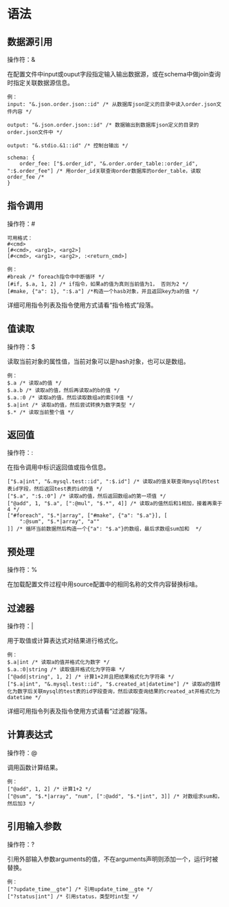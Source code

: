 # 语法

## 数据源引用

操作符：&

在配置文件中input或ouput字段指定输入输出数据源，或在schema中做join查询时指定关联数据源信息。

```
例：
input: "&.json.order.json::id" /* 从数据库json定义的目录中读入order.json文件内容 */

output: "&.json.order.json::id" /* 数据输出到数据库json定义的目录的order.json文件中 */

output: "&.stdio.&1::id" /* 控制台输出 */

schema: {
    order_fee: ["$.order_id", "&.order.order_table::order_id", ":$.order_fee"] /* 用order_id关联查询order数据库的order_table，读取order_fee /*
}
```

## 指令调用

操作符：#

```
可用格式：
#<cmd>
[#<cmd>, <arg1>, <arg2>]
[#<cmd>, <arg1>, <arg2>, :<return_cmd>]

例：
#break /* foreach指令中中断循环 */
[#if, $.a, 1, 2] /* if指令，如果a的值为真则当前值为1， 否则为2 */
[#make, {"a": 1}, ":$.a"] /*构造一个hasb对象，并且返回key为a的值 */
```

详细可用指令列表及指令使用方式请看“指令格式”段落。

## 值读取

操作符：$

读取当前对象的属性值，当前对象可以是hash对象，也可以是数组。

```
例：
$.a /* 读取a的值 */
$.a.b /* 读取a的值，然后再读取a的b的值 */
$.a.:0 /* 读取a的值，然后读取数组a的索引0值 */
$.a|int /* 读取a的值，然后尝试转换为数字类型 */
$.* /* 读取当前整个值 */
```

## 返回值

操作符：:

在指令调用中标识返回值或指令信息。

```
["$.a|int", "&.mysql.test::id", ":$.id"] /* 读取a的值关联查询mysql的test表id字段，然后返回test表的id的值 */
["$.a", ":$.:0"] /* 读取a的值，然后返回数组a的第一项值 */
["@add", 1, "$.a", [":@mul", "$.*", 4]] /* 读取a的值然后和1相加，接着再乘于4 */
["#foreach", "$.*|array", ["#make", {"a": "$.a"}], [
    ":@sum", "$.*|array", "a""
]] /* 循环当前数据然后构造一个{"a": "$.a"}的数组，最后求数组sum加和  */ 
```

## 预处理

操作符：%

在加载配置文件过程中用source配置中的相同名称的文件内容替换标啥。

## 过滤器

操作符：|

用于取值或计算表达式对结果进行格式化。

```
例：
$.a|int /* 读取a的值并格式化为数字 */
$.a.:0|string /* 读取值并格式化为字符串 */
["@add|string", 1, 2] /* 计算1+2并且把结果格式化为字符串 */
["$.a|int", "&.mysql.test::id", "$.created_at|datetime"] /* 读取a的值转化为数字后关联mysql的test表的id字段查询，然后读取查询结果的created_at并格式化为datetime */
```

详细可用指令列表及指令使用方式请看“过滤器”段落。

## 计算表达式

操作符：@

调用函数计算结果。

```
例：
["@add", 1, 2] /* 计算1+2 */
["@sum", "$.*|array", "num", [":@add", "$.*|int", 3]] /* 对数组求sum和，然后加3 */
```

## 引用输入参数

操作符：?

引用外部输入参数arguments的值，不在arguments声明则添加一个，运行时被替换。

```
例：
["?update_time__gte"] /* 引用update_time__gte */
["?status|int"] /* 引用status，类型时int型 */
```